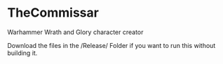 # TheCommissar
Warhammer Wrath and Glory character creator

Download the files in the /Release/ Folder if you want to run this without building it. 
